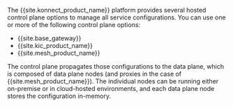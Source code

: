 <!-- Used in Konnect Architecture and Konnect Getting Started Overview-->
The {{site.konnect_product_name}} platform provides several hosted control plane options 
to manage all service configurations. You can use one or more of the following control plane options:
* {{site.base_gateway}}
* {{site.kic_product_name}} 
* {{site.mesh_product_name}}

The control plane propagates those configurations to
the data plane, which is composed of data plane 
nodes (and proxies in the case of {{site.mesh_product_name}}). The individual nodes can be running either on-premise or in 
cloud-hosted environments, and each data plane node stores the configuration 
in-memory. 